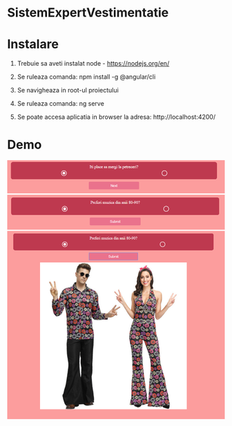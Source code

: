 # SistemExpertVestimentatie

# Instalare

1. Trebuie sa aveti instalat node - https://nodejs.org/en/

2. Se ruleaza comanda: npm install -g @angular/cli

3. Se navigheaza in root-ul proiectului

4. Se ruleaza comanda: ng serve

5. Se poate accesa aplicatia in browser la adresa: http://localhost:4200/

# Demo

![Alt text](/docs-question.png?raw=true "Optional Title")
![Alt text](/docs-submit.png?raw=true "Optional Title")
![Alt text](/docs-results.png?raw=true "Optional Title")